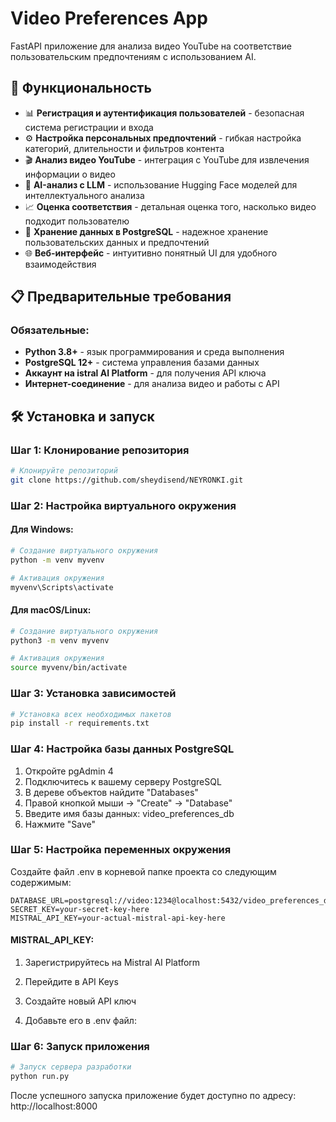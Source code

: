# Video Preferences App

FastAPI приложение для анализа видео YouTube на соответствие пользовательским предпочтениям с использованием AI.

## 🚀 Функциональность

- 📊 **Регистрация и аутентификация пользователей** - безопасная система регистрации и входа
- ⚙️ **Настройка персональных предпочтений** - гибкая настройка категорий, длительности и фильтров контента
- 🎬 **Анализ видео YouTube** - интеграция с YouTube для извлечения информации о видео
- 🤖 **AI-анализ с LLM** - использование Hugging Face моделей для интеллектуального анализа
- 📈 **Оценка соответствия** - детальная оценка того, насколько видео подходит пользователю
- 💾 **Хранение данных в PostgreSQL** - надежное хранение пользовательских данных и предпочтений
- 🌐 **Веб-интерфейс** - интуитивно понятный UI для удобного взаимодействия

## 📋 Предварительные требования

### Обязательные:
- **Python 3.8+** - язык программирования и среда выполнения
- **PostgreSQL 12+** - система управления базами данных
- **Аккаунт на istral AI Platform** - для получения API ключа
- **Интернет-соединение** - для анализа видео и работы с API

## 🛠 Установка и запуск

### Шаг 1: Клонирование репозитория

```bash
# Клонируйте репозиторий
git clone https://github.com/sheydisend/NEYRONKI.git
```
### Шаг 2: Настройка виртуального окружения

#### Для Windows:
```bash
# Создание виртуального окружения
python -m venv myvenv

# Активация окружения
myvenv\Scripts\activate
```
#### Для macOS/Linux:

```bash
# Создание виртуального окружения
python3 -m venv myvenv

# Активация окружения
source myvenv/bin/activate
```

### Шаг 3: Установка зависимостей

```bash
# Установка всех необходимых пакетов
pip install -r requirements.txt
```

### Шаг 4: Настройка базы данных PostgreSQL

1. Откройте pgAdmin 4
2. Подключитесь к вашему серверу PostgreSQL
3. В дереве объектов найдите "Databases"
4. Правой кнопкой мыши → "Create" → "Database"
5. Введите имя базы данных: video_preferences_db
6. Нажмите "Save"

### Шаг 5: Настройка переменных окружения

Создайте файл .env в корневой папке проекта со следующим содержимым:

```env
DATABASE_URL=postgresql://video:1234@localhost:5432/video_preferences_db
SECRET_KEY=your-secret-key-here
MISTRAL_API_KEY=your-actual-mistral-api-key-here
```
#### MISTRAL_API_KEY:

1. Зарегистрируйтесь на Mistral AI Platform

2. Перейдите в API Keys

3. Создайте новый API ключ

4. Добавьте его в .env файл:

### Шаг 6: Запуск приложения

```bash
# Запуск сервера разработки
python run.py
```
После успешного запуска приложение будет доступно по адресу: http://localhost:8000



